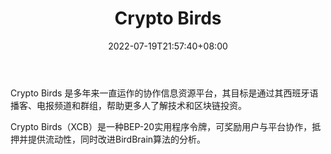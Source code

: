﻿---
weight: 
title: "Crypto Birds"
description: "Crypto Birds 是多年来一直运作的协作信息资源平台，其目标是通过其西班牙语播客、电报频道和群组，帮助更多人了解技术和区块链投资"
date: 2022-07-19T21:57:40+08:00
lastmod: 2022-07-19T16:45:40+08:00
draft: false
authors: ["june"]
featuredImage: "crypto-birds.jpg"
link: "https://cryptobirds.com/"
tags: ["元宇宙资讯","Crypto Birds"]
categories: ["navigation"]
navigation: ["元宇宙资讯"]
lightgallery: true
toc: true
pinned: false
recommend: false
recommend1: false
---
Crypto Birds 是多年来一直运作的协作信息资源平台，其目标是通过其西班牙语播客、电报频道和群组，帮助更多人了解技术和区块链投资。

Crypto Birds（XCB）是一种BEP-20实用程序令牌，可奖励用户与平台协作，抵押并提供流动性，同时改进BirdBrain算法的分析。